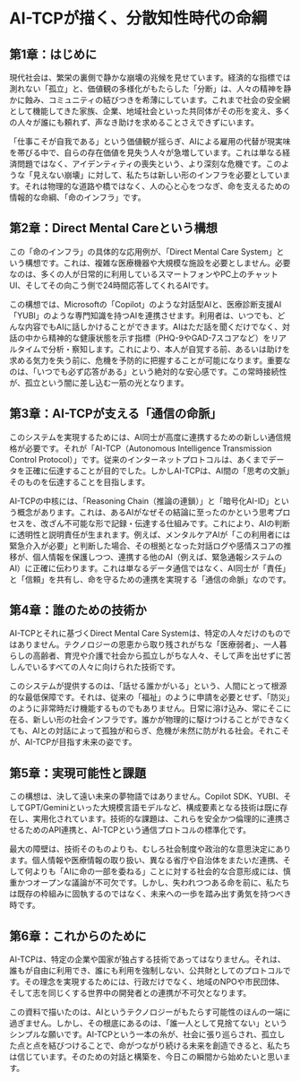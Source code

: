 # AI-TCPが描く、分散知性時代の命綱

## 第1章：はじめに

現代社会は、繁栄の裏側で静かな崩壊の兆候を見せています。経済的な指標では測れない「孤立」と、価値観の多様化がもたらした「分断」は、人々の精神を静かに蝕み、コミュニティの結びつきを希薄にしています。これまで社会の安全網として機能してきた家族、企業、地域社会といった共同体がその形を変え、多くの人々が誰にも頼れず、声なき助けを求めることさえできずにいます。

「仕事こそが自我である」という価値観が揺らぎ、AIによる雇用の代替が現実味を帯びる中で、自らの存在価値を見失う人々が急増しています。これは単なる経済問題ではなく、アイデンティティの喪失という、より深刻な危機です。このような「見えない崩壊」に対して、私たちは新しい形のインフラを必要としています。それは物理的な道路や橋ではなく、人の心と心をつなぎ、命を支えるための情報的な命綱、「命のインフラ」です。

## 第2章：Direct Mental Careという構想

この「命のインフラ」の具体的な応用例が、「Direct Mental Care System」という構想です。これは、複雑な医療機器や大規模な施設を必要としません。必要なのは、多くの人が日常的に利用しているスマートフォンやPC上のチャットUI、そしてその向こう側で24時間応答してくれるAIです。

この構想では、Microsoftの「Copilot」のような対話型AIと、医療診断支援AI「YUBI」のような専門知識を持つAIを連携させます。利用者は、いつでも、どんな内容でもAIに話しかけることができます。AIはただ話を聞くだけでなく、対話の中から精神的な健康状態を示す指標（PHQ-9やGAD-7スコアなど）をリアルタイムで分析・察知します。これにより、本人が自覚する前、あるいは助けを求める気力を失う前に、危機を予防的に把握することが可能になります。重要なのは、「いつでも必ず応答がある」という絶対的な安心感です。この常時接続性が、孤立という闇に差し込む一筋の光となります。

## 第3章：AI-TCPが支える「通信の命脈」

このシステムを実現するためには、AI同士が高度に連携するための新しい通信規格が必要です。それが「AI-TCP（Autonomous Intelligence Transmission Control Protocol）」です。従来のインターネットプロトコルは、あくまでデータを正確に伝達することが目的でした。しかしAI-TCPは、AI間の「思考の文脈」そのものを伝達することを目指します。

AI-TCPの中核には、「Reasoning Chain（推論の連鎖）」と「暗号化AI-ID」という概念があります。これは、あるAIがなぜその結論に至ったのかという思考プロセスを、改ざん不可能な形で記録・伝達する仕組みです。これにより、AIの判断に透明性と説明責任が生まれます。例えば、メンタルケアAIが「この利用者には緊急介入が必要」と判断した場合、その根拠となった対話ログや感情スコアの推移が、個人情報を保護しつつ、連携する他のAI（例えば、緊急通報システムのAI）に正確に伝わります。これは単なるデータ通信ではなく、AI同士が「責任」と「信頼」を共有し、命を守るための連携を実現する「通信の命脈」なのです。

## 第4章：誰のための技術か

AI-TCPとそれに基づくDirect Mental Care Systemは、特定の人々だけのものではありません。テクノロジーの恩恵から取り残されがちな「医療弱者」、一人暮らしの高齢者、育児や介護で社会から孤立しがちな人々、そして声を出せずに苦しんでいるすべての人々に向けられた技術です。

このシステムが提供するのは、「話せる誰かがいる」という、人間にとって根源的な最低保障です。それは、従来の「福祉」のように申請を必要とせず、「防災」のように非常時だけ機能するものでもありません。日常に溶け込み、常にそこに在る、新しい形の社会インフラです。誰かが物理的に駆けつけることができなくても、AIとの対話によって孤独が和らぎ、危機が未然に防がれる社会。それこそが、AI-TCPが目指す未来の姿です。

## 第5章：実現可能性と課題

この構想は、決して遠い未来の夢物語ではありません。Copilot SDK、YUBI、そしてGPT/Geminiといった大規模言語モデルなど、構成要素となる技術は既に存在し、実用化されています。技術的な課題は、これらを安全かつ倫理的に連携させるためのAPI連携と、AI-TCPという通信プロトコルの標準化です。

最大の障壁は、技術そのものよりも、むしろ社会制度や政治的な意思決定にあります。個人情報や医療情報の取り扱い、異なる省庁や自治体をまたいだ連携、そして何よりも「AIに命の一部を委ねる」ことに対する社会的な合意形成には、慎重かつオープンな議論が不可欠です。しかし、失われつつある命を前に、私たちは既存の枠組みに固執するのではなく、未来への一歩を踏み出す勇気を持つべき時です。

## 第6章：これからのために

AI-TCPは、特定の企業や国家が独占する技術であってはなりません。それは、誰もが自由に利用でき、誰にも利用を強制しない、公共財としてのプロトコルです。その理念を実現するためには、行政だけでなく、地域のNPOや市民団体、そして志を同じくする世界中の開発者との連携が不可欠となります。

この資料で描いたのは、AIというテクノロジーがもたらす可能性のほんの一端に過ぎません。しかし、その根底にあるのは、「誰一人として見捨てない」というシンプルな願いです。AI-TCPという一本の糸が、社会に張り巡らされ、孤立した点と点を結びつけることで、命がつながり続ける未来を創造できると、私たちは信じています。そのための対話と構築を、今日この瞬間から始めたいと思います。